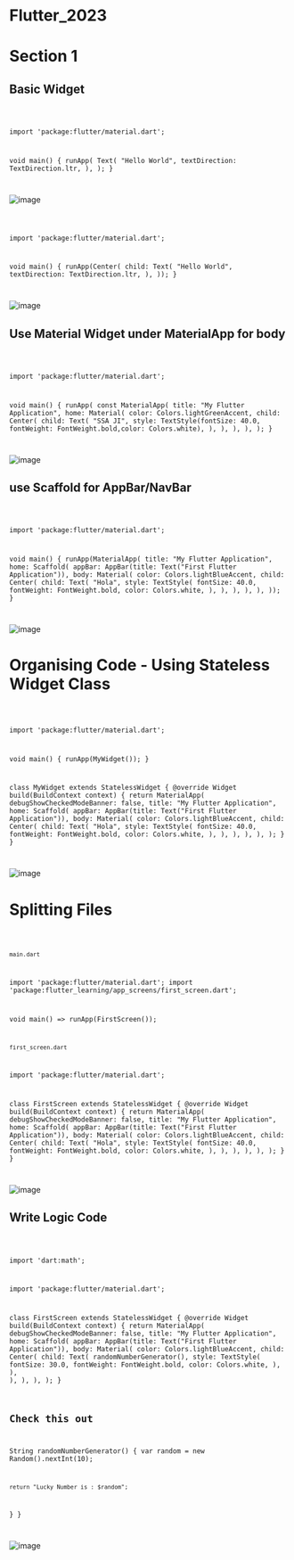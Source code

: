 # Flutter_2023


# Section 1


## Basic Widget

<code>

import 'package:flutter/material.dart';

void main() {
  runApp(
    Text(
      "Hello World",
      textDirection: TextDirection.ltr,
    ),
  );
}

</code>

![image](https://user-images.githubusercontent.com/88712571/221627587-dd2351c0-cc42-401d-8566-2424c3f23087.png)

<code>

import 'package:flutter/material.dart';

void main() {
  runApp(Center(
    child: Text(
      "Hello World",
      textDirection: TextDirection.ltr,
    ),
  ));
}

</code>

![image](https://user-images.githubusercontent.com/88712571/221628096-f876756f-d7c6-490a-a260-1a6887890be2.png)

## Use Material Widget under MaterialApp for body

<code>

import 'package:flutter/material.dart';

void main() {
  runApp(
    const MaterialApp(
      title: "My Flutter Application",
      home: Material(
        color: Colors.lightGreenAccent,
        child: Center(
          child: Text(
            "SSA JI",
            style: TextStyle(fontSize: 40.0, fontWeight: FontWeight.bold,color: Colors.white),
          ),
        ),
      ),
    ),
  );
}

</code>

![image](https://user-images.githubusercontent.com/88712571/221630225-e6ea209e-df89-477f-afcd-d7ae3c775f4f.png)

## use Scaffold for AppBar/NavBar

<code>

import 'package:flutter/material.dart';

void main() {
  runApp(MaterialApp(
    title: "My Flutter Application",
    home: Scaffold(
      appBar: AppBar(title: Text("First Flutter Application")),
      body: Material(
        color: Colors.lightBlueAccent,
        child: Center(
          child: Text(
            "Hola",
            style: TextStyle(
              fontSize: 40.0,
              fontWeight: FontWeight.bold,
              color: Colors.white,
            ),
          ),
        ),
      ),
    ),
  ));
}

</code>

![image](https://user-images.githubusercontent.com/88712571/221631817-458c684d-7e8d-4396-a588-728b031f08f8.png)


# Organising Code - Using Stateless Widget Class

<code>


import 'package:flutter/material.dart';

void main() {
  runApp(MyWidget());
}

class MyWidget extends StatelessWidget {
  @override
  Widget build(BuildContext context) {
    return MaterialApp(
      debugShowCheckedModeBanner: false,
      title: "My Flutter Application",
      home: Scaffold(
        appBar: AppBar(title: Text("First Flutter Application")),
        body: Material(
          color: Colors.lightBlueAccent,
          child: Center(
            child: Text(
              "Hola",
              style: TextStyle(
                fontSize: 40.0,
                fontWeight: FontWeight.bold,
                color: Colors.white,
              ),
            ),
          ),
        ),
      ),
    );
  }
}

</code>


![image](https://user-images.githubusercontent.com/88712571/221632694-c26ae912-dc75-46a5-ac2e-035ed64a3360.png)


# Splitting Files 

<code>

`main.dart`

import 'package:flutter/material.dart';
import 'package:flutter_learning/app_screens/first_screen.dart';

void main() => runApp(FirstScreen());

`first_screen.dart`

import 'package:flutter/material.dart';

class FirstScreen extends StatelessWidget {
  @override
  Widget build(BuildContext context) {
    return MaterialApp(
      debugShowCheckedModeBanner: false,
      title: "My Flutter Application",
      home: Scaffold(
        appBar: AppBar(title: Text("First Flutter Application")),
        body: Material(
          color: Colors.lightBlueAccent,
          child: Center(
            child: Text(
              "Hola",
              style: TextStyle(
                fontSize: 40.0,
                fontWeight: FontWeight.bold,
                color: Colors.white,
              ),
            ),
          ),
        ),
      ),
    );
  }
}

</code>

![image](https://user-images.githubusercontent.com/88712571/221634108-7721deef-e977-496a-927b-492ef159de93.png)


## Write Logic Code

<code>

import 'dart:math';

import 'package:flutter/material.dart';

class FirstScreen extends StatelessWidget {
  @override
  Widget build(BuildContext context) {
    return MaterialApp(
      debugShowCheckedModeBanner: false,
      title: "My Flutter Application",
      home: Scaffold(
        appBar: AppBar(title: Text("First Flutter Application")),
        body: Material(
          color: Colors.lightBlueAccent,
          child: Center(
            child: Text(
              randomNumberGenerator(),
              style: TextStyle(
                fontSize: 30.0,
                fontWeight: FontWeight.bold,
                color: Colors.white,
              ),
            ),
          ),
        ),
      ),
    );
  }

## Check this out 

  String randomNumberGenerator() {
    var random = new Random().nextInt(10);

    return "Lucky Number is : $random";
  }
}


</code>

![image](https://user-images.githubusercontent.com/88712571/221638827-2401c312-876a-4e7d-a7c8-0b7ebda4b1d6.png)




